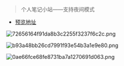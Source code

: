 > 个人笔记小站——支持夜间模式

- [预览地址](aslant.top)	

![72656164f91da8b3c2255f3237f6c2c.png](https://image.baidu.com/search/down?url=https://tvax2.sinaimg.cn/large/006TZ18hly1he9b0cnxijj31hc0u0aty.jpg)

![b93a48bb26cd7991f93e54b3a1e9e80.png](https://image.baidu.com/search/down?url=https://tvax3.sinaimg.cn/large/006TZ18hly1he9b0nksl1j31hc0u01da.jpg)

![0ae66fce68fe8731ba7a1270691d063.png](https://image.baidu.com/search/down?url=https://tvax2.sinaimg.cn/large/006TZ18hly1he9ayw9sztj31hc0u04g1.jpg)
